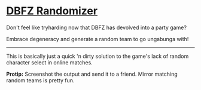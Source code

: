 # [DBFZ Randomizer](https://dobosken.github.io/dbfz_randomizer/)

Don't feel like tryharding now that DBFZ has devolved into a party game?

Embrace degeneracy and generate a random team to go ungabunga with!

---

This is basically just a quick 'n dirty solution to the game's lack of random character select in online matches.

**Protip:** Screenshot the output and send it to a friend. Mirror matching random teams is pretty fun.
